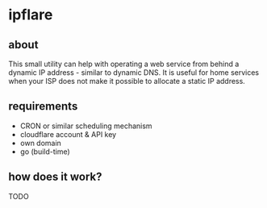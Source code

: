 # ipflare

## about

This small utility can help with operating a web service from behind a dynamic IP address - similar to dynamic DNS. It is useful for home services when your ISP does not make it possible to allocate a static IP address.

## requirements

   * CRON or similar scheduling mechanism
   * cloudflare account & API key
   * own domain
   * go (build-time)

## how does it work?

TODO